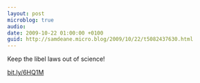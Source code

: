 ```yaml
---
layout: post
microblog: true
audio: 
date: 2009-10-22 01:00:00 +0100
guid: http://samdeane.micro.blog/2009/10/22/t5082437630.html
---
```

Keep the libel laws out of science!

[bit.ly/6HQ1M](http://bit.ly/6HQ1M)
